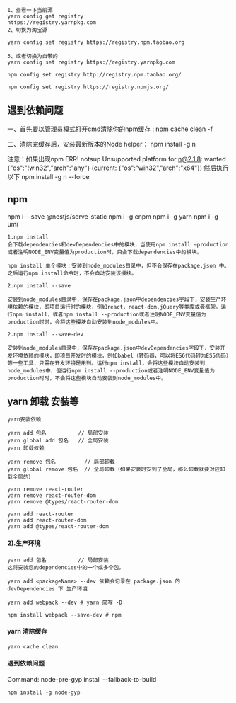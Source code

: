 
```
1、查看一下当前源
yarn config get registry
https://registry.yarnpkg.com
2、切换为淘宝源

yarn config set registry https://registry.npm.taobao.org

3、或者切换为自带的
yarn config set registry https://registry.yarnpkg.com
```

```
npm config set registry http://registry.npm.taobao.org/

npm config set registry https://registry.npmjs.org/
```

## 遇到依赖问题
一、首先要以管理员模式打开cmd清除你的npm缓存 : npm cache clean -f

二、清除完缓存后，安装最新版本的Node helper： npm install -g n 

注意：如果出现npm ERR! notsup Unsupported platform for n@2.1.8: wanted {"os":"!win32","arch":"any"} (current: {"os":"win32","arch":"x64"})
然后执行以下    npm install -g n --force


## npm
npm i --save @nestjs/serve-static
npm i -g cnpm
npm i -g yarn
npm i -g umi
```
1.npm install
会下载dependencies和devDependencies中的模块，当使用npm install –production或者注明NODE_ENV变量值为production时，只会下载dependencies中的模块。

npm install 单个模块：安装到node_modules目录中，但不会保存在package.json 中。之后运行npm install命令时，不会自动安装该模块。

2.npm install --save

安装到node_modules目录中，保存在package.json中dependencies字段下，安装生产环境依赖的模块，即项目运行时的模块，例如react，react-dom,jQuery等类库或者框架。运行npm install，或者npm install --production或者注明NODE_ENV变量值为production时时，会将这些模块自动安装到node_modules中。

2.npm install --save-dev

安装到node_modules目录中，保存在package.json中devDependencies字段下，安装开发环境依赖的模块，即项目开发时的模块，例如babel（转码器，可以将ES6代码转为ES5代码）等一些工具，只需在开发环境是用到。运行npm install，会将这些模块自动安装到node_modules中，但运行npm install --production或者注明NODE_ENV变量值为production时时，不会将这些模块自动安装到node_modules中。
```

## yarn 卸载 安装等
```
yarn安装依赖

yarn add 包名          // 局部安装
yarn global add 包名   // 全局安装
yarn 卸载依赖

yarn remove 包名         // 局部卸载
yarn global remove 包名  // 全局卸载（如果安装时安到了全局，那么卸载就要对应卸载全局的）
```

```
yarn remove react-router
yarn remove react-router-dom
yarn remove @types/react-router-dom

yarn add react-router
yarn add react-router-dom
yarn add @types/react-router-dom
```

#### 2).生产环境
```
yarn add 包名          // 局部安装
这将安装您的dependencies中的一个或多个包。

yarn add <packageName> --dev 依赖会记录在 package.json 的 devDependencies 下 生产环境

yarn add webpack --dev # yarn 简写 -D

npm install webpack --save-dev # npm

```

#### yarn 清除缓存
```
yarn cache clean
```


#### 遇到依赖问题
Command: node-pre-gyp install --fallback-to-build
```
npm install -g node-gyp
```
